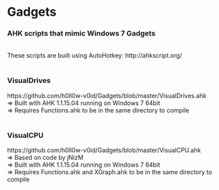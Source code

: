 Gadgets
=======

<h3>AHK scripts that mimic Windows 7 Gadgets</h3>
<br>
These scripts are built using AutoHotkey: http://ahkscript.org/
<br>
<br>
<h3>VisualDrives</h3> https://github.com/h0ll0w-v0id/Gadgets/blob/master/VisualDrives.ahk
<br>
=> Built with AHK 1.1.15.04 running on Windows 7 64bit
<br>
=> Requires Functions.ahk to be in the same directory to compile
<br>
<br>
<h3>VisualCPU</h3> https://github.com/h0ll0w-v0id/Gadgets/blob/master/VisualCPU.ahk
<br>
=> Based on code by jNizM
<br>
=> Built with AHK 1.1.15.04 running on Windows 7 64bit
<br>
=> Requires Functions.ahk and XGraph.ahk to be in the same directory to compile
